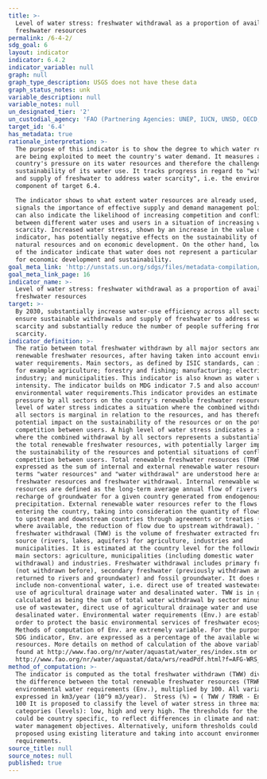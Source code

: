 ```yaml
---
title: >-
  Level of water stress: freshwater withdrawal as a proportion of available
  freshwater resources
permalink: /6-4-2/
sdg_goal: 6
layout: indicator
indicator: 6.4.2
indicator_variable: null
graph: null
graph_type_description: USGS does not have these data
graph_status_notes: unk
variable_description: null
variable_notes: null
un_designated_tier: '2'
un_custodial_agency: 'FAO (Partnering Agencies: UNEP, IUCN, UNSD, OECD, Eurostat)'
target_id: '6.4'
has_metadata: true
rationale_interpretation: >-
  The purpose of this indicator is to show the degree to which water resources
  are being exploited to meet the country's water demand. It measures a
  country's pressure on its water resources and therefore the challenge on the
  sustainability of its water use. It tracks progress in regard to "withdrawals
  and supply of freshwater to address water scarcity", i.e. the environmental
  component of target 6.4. 

  The indicator shows to what extent water resources are already used, and
  signals the importance of effective supply and demand management policies. It
  can also indicate the likelihood of increasing competition and conflict
  between different water uses and users in a situation of increasing water
  scarcity. Increased water stress, shown by an increase in the value of the
  indicator, has potentially negative effects on the sustainability of the
  natural resources and on economic development. On the other hand, low values
  of the indicator indicate that water does not represent a particular challenge
  for economic development and sustainability.
goal_meta_link: 'http://unstats.un.org/sdgs/files/metadata-compilation/Metadata-Goal-6.pdf'
goal_meta_link_page: 16
indicator_name: >-
  Level of water stress: freshwater withdrawal as a proportion of available
  freshwater resources
target: >-
  By 2030, substantially increase water-use efficiency across all sectors and
  ensure sustainable withdrawals and supply of freshwater to address water
  scarcity and substantially reduce the number of people suffering from water
  scarcity.
indicator_definition: >-
  The ratio between total freshwater withdrawn by all major sectors and total
  renewable freshwater resources, after having taken into account environmental
  water requirements. Main sectors, as defined by ISIC standards, can include
  for example agriculture; forestry and fishing; manufacturing; electricity
  industry; and municipalities. This indicator is also known as water withdrawal
  intensity. The indicator builds on MDG indicator 7.5 and also accounts for
  environmental water requirements.This indicator provides an estimate of
  pressure by all sectors on the country's renewable freshwater resources. A low
  level of water stress indicates a situation where the combined withdrawal by
  all sectors is marginal in relation to the resources, and has therefore little
  potential impact on the sustainability of the resources or on the potential
  competition between users. A high level of water stress indicates a situation
  where the combined withdrawal by all sectors represents a substantial share of
  the total renewable freshwater resources, with potentially larger impacts on
  the sustainability of the resources and potential situations of conflicts and
  competition between users. Total renewable freshwater resources (TRWR) are
  expressed as the sum of internal and external renewable water resources. The
  terms "water resources" and "water withdrawal" are understood here as
  freshwater resources and freshwater withdrawal. Internal renewable water
  resources are defined as the long-term average annual flow of rivers and
  recharge of groundwater for a given country generated from endogenous
  precipitation. External renewable water resources refer to the flows of water
  entering the country, taking into consideration the quantity of flows reserved
  to upstream and downstream countries through agreements or treaties (and,
  where available, the reduction of flow due to upstream withdrawal). Total
  freshwater withdrawal (TWW) is the volume of freshwater extracted from its
  source (rivers, lakes, aquifers) for agriculture, industries and
  municipalities. It is estimated at the country level for the following three
  main sectors: agriculture, municipalities (including domestic water
  withdrawal) and industries. Freshwater withdrawal includes primary freshwater
  (not withdrawn before), secondary freshwater (previously withdrawn and
  returned to rivers and groundwater) and fossil groundwater. It does not
  include non-conventional water, i.e. direct use of treated wastewater, direct
  use of agricultural drainage water and desalinated water. TWW is in general
  calculated as being the sum of total water withdrawal by sector minus direct
  use of wastewater, direct use of agricultural drainage water and use of
  desalinated water. Environmental water requirements (Env.) are established in
  order to protect the basic environmental services of freshwater ecosystems.
  Methods of computation of Env. are extremely variable. For the purpose of the
  SDG indicator, Env. are expressed as a percentage of the available water
  resources. More details on method of calculation of the above variables can be
  found at http://www.fao.org/nr/water/aquastat/water_res/index.stm or
  http://www.fao.org/nr/water/aquastat/data/wrs/readPdf.html?f=AFG-WRS_eng.pdf.
method_of_computation: >-
  The indicator is computed as the total freshwater withdrawn (TWW) divided by
  the difference between the total renewable freshwater resources (TRWR) and the
  environmental water requirements (Env.), multiplied by 100. All variables are
  expressed in km3/year (10^9 m3/year).  Stress (%) = ( TWW / TRWR - Env. ) *
  100 It is proposed to classify the level of water stress in three main
  categories (levels): low, high and very high. The thresholds for the indicator
  could be country specific, to reflect differences in climate and national
  water management objectives. Alternatively, uniform thresholds could be
  proposed using existing literature and taking into account environmental water
  requirements.
source_title: null
source_notes: null
published: true
---
```

